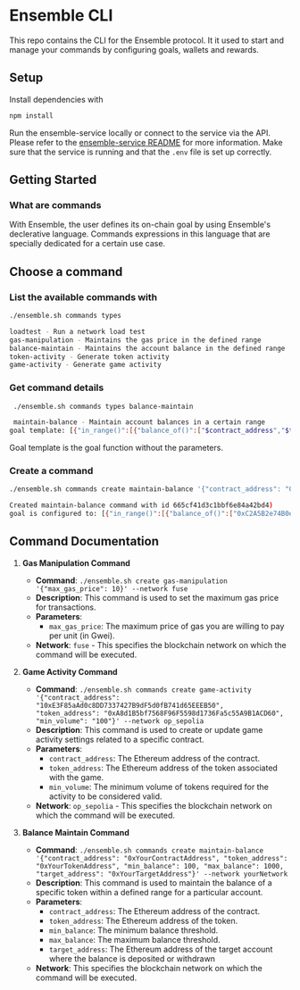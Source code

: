 # Ensemble CLI

This repo contains the CLI for the Ensemble protocol. It it used to start and manage your commands by configuring goals, wallets and rewards.

## Setup

Install dependencies with

```bash
npm install
```

Run the ensemble-service locally or connect to the service via the API. Please refer to the [ensemble-service README](https://github.com/ensemble-labs/ensemble-service) for more information. Make sure that the service is running and that the `.env` file is set up correctly.

## Getting Started

### What are commands

With Ensemble, the user defines its on-chain goal by using Ensemble's declerative language. Commands expressions in this language that are specially dedicated for a certain use case.

## Choose a command

### List the available commands with

```bash
./ensemble.sh commands types

loadtest - Run a network load test
gas-manipulation - Maintains the gas price in the defined range
balance-maintain - Maintains the account balance in the defined range
token-activity - Generate token activity
game-activity - Generate game activity
```

### Get command details

```bash
 ./ensemble.sh commands types balance-maintain

 maintain-balance - Maintain account balances in a certain range
goal template: [{"in_range()":[{"balance_of()":["$contract_address","$token_address"]},"$min_balance","$max_balance"],"target:":"$account_address"}]
```

Goal template is the goal function without the parameters.

### Create a command

``` bash
./ensemble.sh commands create maintain-balance '{"contract_address": "0xC2A5B2e74B0eE9B943Ef306934dDDFb9f0AD8036", "token_address": "0x1c7D4B196Cb0C7B01d743Fbc6116a902379C7238", "min_balance": 100, "max_balance": 1000, "target_address": "0xC7e7342a7a9215b2c5eCCa8fAA616Da369F06286"}' --network sepolia

Created maintain-balance command with id 665cf41d3c1bbf6e84a42bd4)
goal is configured to: [{"in_range()":[{"balance_of()":["0xC2A5B2e74B0eE9B943Ef306934dDDFb9f0AD8036","0x1c7D4B196Cb0C7B01d743Fbc6116a902379C7238"]},"100","1000"],"target:":"0xC7e7342a7a9215b2c5eCCa8fAA616Da369F06286"}]
```

## Command Documentation

1. **Gas Manipulation Command**
   - **Command**: `./ensemble.sh create gas-manipulation '{"max_gas_price": 10}' --network fuse`
   - **Description**: This command is used to set the maximum gas price for transactions.
   - **Parameters**:
     - `max_gas_price`: The maximum price of gas you are willing to pay per unit (in Gwei).
   - **Network**: `fuse` - This specifies the blockchain network on which the command will be executed.

2. **Game Activity Command**
   - **Command**: `./ensemble.sh commands create game-activity '{"contract_address": "10xE3F85aAd0c8DD7337427B9dF5d0fB741d65EEEB50", "token_address": "0xA8d1B5bf7568F96F5598d1736Fa5c55A9B1ACD60", "min_volume": "100"}' --network op_sepolia`
   - **Description**: This command is used to create or update game activity settings related to a specific contract.
   - **Parameters**:
     - `contract_address`: The Ethereum address of the contract.
     - `token_address`: The Ethereum address of the token associated with the game.
     - `min_volume`: The minimum volume of tokens required for the activity to be considered valid.
   - **Network**: `op_sepolia` - This specifies the blockchain network on which the command will be executed.
3. **Balance Maintain Command**
   - **Command**: `./ensemble.sh commands create maintain-balance '{"contract_address": "0xYourContractAddress", "token_address": "0xYourTokenAddress", "min_balance": 100, "max_balance": 1000, "target_address": "0xYourTargetAddress"}' --network yourNetwork`
   - **Description**: This command is used to maintain the balance of a specific token within a defined range for a particular account.
   - **Parameters**:
     - `contract_address`: The Ethereum address of the contract.
     - `token_address`: The Ethereum address of the token.
     - `min_balance`: The minimum balance threshold.
     - `max_balance`: The maximum balance threshold.
     - `target_address`: The Ethereum address of the target account where the balance is deposited or withdrawn
   - **Network**: This specifies the blockchain network on which the command will be executed.
